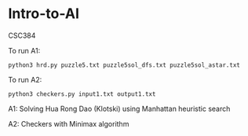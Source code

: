 # Intro-to-AI
CSC384

To run A1:
```
python3 hrd.py puzzle5.txt puzzle5sol_dfs.txt puzzle5sol_astar.txt
```

To run A2:
```
python3 checkers.py input1.txt output1.txt
```
A1: Solving Hua Rong Dao (Klotski) using Manhattan heuristic search

A2: Checkers with Minimax algorithm
